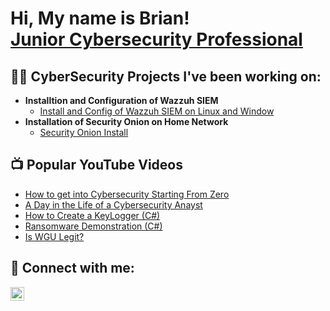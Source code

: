 <h1>Hi, My name is Brian! <br/><a href="https://www.linkedin.com/in/brian-meekins/" target="_blank">Junior Cybersecurity Professional</a></h1>

<h2>👨‍💻 CyberSecurity Projects I've been working on:</h2>

- <b>Installtion and Configuration of Wazzuh SIEM</b>
  - [Install and Config of Wazzuh SIEM on Linux and Window](https://github.com/BMeekins/WazzuhLab)
- <b>Installation of Security Onion on Home Network</b>
  - [Security Onion Install](https://github.com/BMeekins/WazzuhLab)


<h2>📺 Popular YouTube Videos</h2>

- [How to get into Cybersecurity Starting From Zero](https://www.youtube.com/watch?v=a83ASGn_V_s)
- [A Day in the Life of a Cybersecurity Anayst](https://www.youtube.com/watch?v=uHy3oM7NnoU)
- [How to Create a KeyLogger (C#)](https://www.youtube.com/watch?v=N-L9hklSlNk)
- [Ransomware Demonstration (C#)](https://www.youtube.com/watch?v=OfvdQeh79s0)
- [Is WGU Legit?](https://www.youtube.com/watch?v=E2MwRWxDBkA)

<h2> 🤳 Connect with me:</h2>

[<img align="left" alt="JoshMadakor | LinkedIn" width="22px" src="https://cdn.jsdelivr.net/npm/simple-icons@v3/icons/linkedin.svg" />][linkedin]



[linkedin]: <a href="https://www.linkedin.com/in/brian-meekins/" target="_blank">

